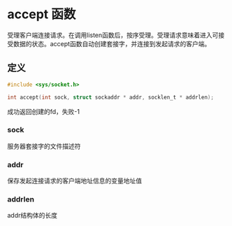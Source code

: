 # accept 函数

受理客户端连接请求。在调用listen函数后，按序受理。受理请求意味着进入可接受数据的状态。accept函数自动创建套接字，并连接到发起请求的客户端。

## 定义

```c
#include <sys/socket.h>

int accept(int sock, struct sockaddr * addr, socklen_t * addrlen);
```

成功返回创建的fd，失败-1

### sock

服务器套接字的文件描述符

### addr

保存发起连接请求的客户端地址信息的变量地址值

### addrlen

addr结构体的长度